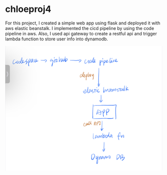 # chloeproj4

For this project, I created a simple web app using flask and deployed it with aws elastic beanstalk. I implemented the cicd pipeline by using the code pipeline in aws. Also, I used api gateway to create a restful api and trigger lambda function to store user info into dynamodb.

![workflow](IMG_BBDC63D119BA-1.jpeg)
